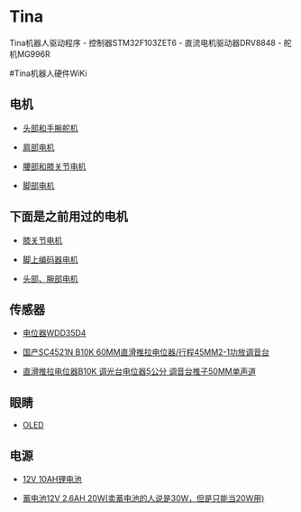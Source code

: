 # Tina
Tina机器人驱动程序 - 控制器STM32F103ZET6 - 直流电机驱动器DRV8848 - 舵机MG996R

#Tina机器人硬件WiKi
## 电机
* [头部和手腕舵机](https://github.com/FanHongchuang/Tina/wiki/%E5%A4%B4%E9%83%A8%E5%92%8C%E6%89%8B%E8%85%95%E8%88%B5%E6%9C%BA%EF%BC%88MG996R-5V%EF%BC%89)

* [肩部电机](https://github.com/FanHongchuang/Tina/wiki/%E8%82%A9%E9%83%A8%E7%94%B5%E6%9C%BA%EF%BC%8812V-11RPM%EF%BC%89)
* [腰部和膝关节电机](https://github.com/FanHongchuang/Tina/wiki/%E8%85%B0%E9%83%A8%E5%92%8C%E8%86%9D%E5%85%B3%E8%8A%82%E7%94%B5%E6%9C%BA%EF%BC%88A58SW-555-12V-8RPM%EF%BC%89)

* [脚部电机](https://github.com/FanHongchuang/Tina/wiki/%E8%84%9A%E9%83%A8%E7%94%B5%E6%9C%BA%EF%BC%88RK-3530-12V-78RPM%EF%BC%89)

下面是之前用过的电机
----------------------
* [膝关节电机](https://github.com/FanHongchuang/Tina/wiki/%E8%86%9D%E5%85%B3%E8%8A%82%E7%94%B5%E6%9C%BA(12V-37rpm))

* [脚上编码器电机](https://github.com/FanHongchuang/Tina/wiki/%E8%84%9A%E4%B8%8A%E7%BC%96%E7%A0%81%E5%99%A8%E7%94%B5%E6%9C%BA(12V-%E5%87%8F%E9%80%9F%E6%AF%94:-1:210))

* [头部、腕部电机](https://github.com/FanHongchuang/Tina/wiki/%E5%A4%B4%E9%83%A8%E3%80%81%E8%85%95%E9%83%A8%E7%94%B5%E6%9C%BA(12V-12rpm-))



## 传感器
* [电位器WDD35D4](https://github.com/FanHongchuang/Tina/wiki/%E6%97%8B%E8%BD%AC%E5%BC%8F%E7%94%B5%E4%BD%8D%E5%99%A8)<br>

* [国产SC4521N B10K 60MM直滑推拉电位器/行程45MM2-1功放调音台](https://item.taobao.com/item.htm?spm=a1z09.2.0.0.Ehy0d2&id=45493627341&_u=pnt24adcb4f)

* [直滑推拉电位器B10K 调光台电位器5公分 调音台推子50MM单声道](https://item.taobao.com/item.htm?spm=a1z09.2.0.0.Ehy0d2&id=35882888109&_u=pnt24adfcd0)


## 眼睛
* [OLED]()

## 电源
* [12V 10AH锂电池](https://github.com/FanHongchuang/Tina/wiki/12V-10Ah-%E9%94%82%E7%94%B5%E6%B1%A0)

* [蓄电池12V 2.6AH 20W(卖蓄电池的人说是30W，但是只能当20W用)](https://item.taobao.com/item.htm?spm=a1z09.2.0.0.OuYDmC&id=36006074495&_u=oneg06ua80b)
